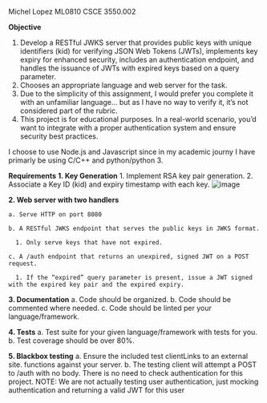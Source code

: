 Michel Lopez
ML0810
CSCE 3550.002 

**Objective**
1. Develop a RESTful JWKS server that provides public keys with unique identifiers (kid) for verifying JSON Web Tokens (JWTs), implements key expiry for enhanced security, includes an authentication endpoint, and handles the issuance of JWTs with expired keys based on a query parameter.
2. Chooses an appropriate language and web server for the task.
3. Due to the simplicity of this assignment, I would prefer you complete it with an unfamiliar language… but as I have no way to verify it, it’s not considered part of the rubric.
4. This project is for educational purposes. In a real-world scenario, you’d want to integrate with a proper authentication system and ensure security best practices.

I choose to use Node.js and Javascript since in my academic journy I have primarly be using C/C++ and python/python 3.

**Requirements**
**1. Key Generation** 1. Implement RSA key pair generation. 2. Associate a Key ID (kid) and expiry timestamp with each key.
![image](https://github.com/zzyztx/Project1/assets/91233057/43f371d4-5956-4b3a-aac4-1e18ceaece56)

**2. Web server with two handlers**

    a. Serve HTTP on port 8080

    b. A RESTful JWKS endpoint that serves the public keys in JWKS format.

      1. Only serve keys that have not expired.

    c. A /auth endpoint that returns an unexpired, signed JWT on a POST request.

      1. If the “expired” query parameter is present, issue a JWT signed with the expired key pair and the expired expiry.


**3. Documentation**
    a. Code should be organized.
    b. Code should be commented where needed.
    c. Code should be linted per your language/framework.

**4. Tests**
    a. Test suite for your given language/framework with tests for you.
    b. Test coverage should be over 80%.

**5. Blackbox testing**
    a. Ensure the included test clientLinks to an external site. functions against your server.
    b. The testing client will attempt a POST to /auth with no body. There is no need to check authentication for this project.
       NOTE: We are not actually testing user authentication, just mocking authentication and returning a valid JWT for this user


